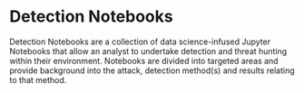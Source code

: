 # Detection Notebooks

Detection Notebooks are a collection of data science-infused Jupyter Notebooks that allow an analyst to undertake detection and threat hunting within their environment.  Notebooks are divided into targeted areas and provide background into the attack, detection method(s) and results relating to that method. 